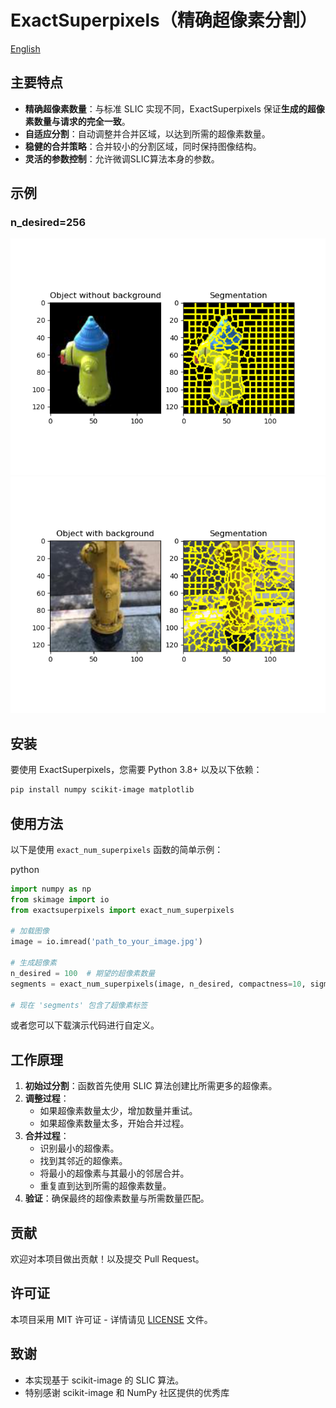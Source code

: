 
# ExactSuperpixels（精确超像素分割）
[English](README.md)
## 主要特点

- **精确超像素数量**：与标准 SLIC 实现不同，ExactSuperpixels 保证**生成的超像素数量与请求的完全一致**。
- **自适应分割**：自动调整并合并区域，以达到所需的超像素数量。
- **稳健的合并策略**：合并较小的分割区域，同时保持图像结构。
- **灵活的参数控制**：允许微调SLIC算法本身的参数。

## 示例

### n_desired=256 

![](./display/obj_w_mask.png)
![](./display/obj.png)

## 安装

要使用 ExactSuperpixels，您需要 Python 3.8+ 以及以下依赖：

```bash
pip install numpy scikit-image matplotlib
```



## 使用方法

以下是使用 `exact_num_superpixels` 函数的简单示例：

python

```python
import numpy as np
from skimage import io
from exactsuperpixels import exact_num_superpixels

# 加载图像
image = io.imread('path_to_your_image.jpg')

# 生成超像素
n_desired = 100  # 期望的超像素数量
segments = exact_num_superpixels(image, n_desired, compactness=10, sigma=0)

# 现在 'segments' 包含了超像素标签
```



或者您可以下载演示代码进行自定义。

## 工作原理

1. **初始过分割**：函数首先使用 SLIC 算法创建比所需更多的超像素。
2. **调整过程**：
   - 如果超像素数量太少，增加数量并重试。
   - 如果超像素数量太多，开始合并过程。
3. **合并过程**：
   - 识别最小的超像素。
   - 找到其邻近的超像素。
   - 将最小的超像素与其最小的邻居合并。
   - 重复直到达到所需的超像素数量。
4. **验证**：确保最终的超像素数量与所需数量匹配。

## 贡献

欢迎对本项目做出贡献！以及提交 Pull Request。

## 许可证

本项目采用 MIT 许可证 - 详情请见 [LICENSE](https://mytan.maiseed.com.cn/LICENSE) 文件。

## 致谢

- 本实现基于 scikit-image 的 SLIC 算法。
- 特别感谢 scikit-image 和 NumPy 社区提供的优秀库
